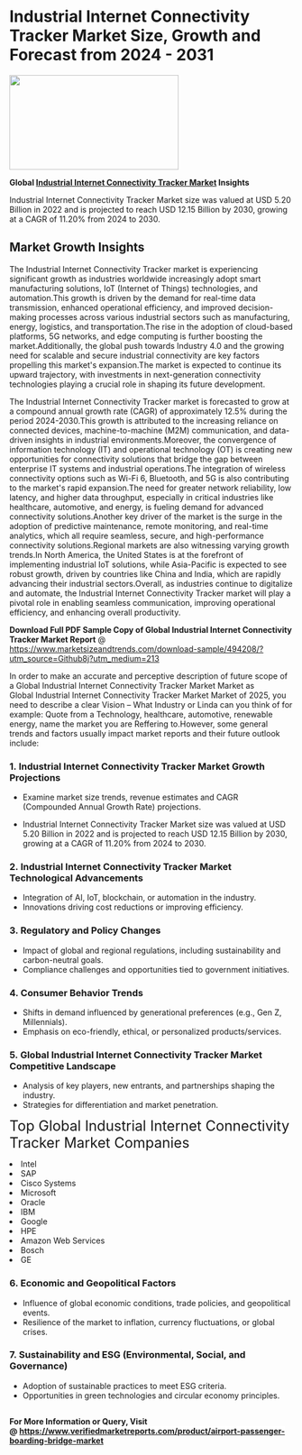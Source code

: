 <H1>Industrial Internet Connectivity Tracker Market Size, Growth and Forecast from 2024 - 2031</H1><img class="aligncenter size-medium wp-image-584254" src="https://thirdeyenews.in/wp-content/uploads/2024/09/Global-Market-Research-300x168.jpeg" alt="" width="300" height="168" /><p><strong>Global&nbsp;<a href="https://www.marketsizeandtrends.com/download-sample/494208/?utm_source=Github8j?utm_medium=213">Industrial Internet Connectivity Tracker Market</a> Insights</strong></p><p>Industrial Internet Connectivity Tracker Market size was valued at USD 5.20 Billion in 2022 and is projected to reach USD 12.15 Billion by 2030, growing at a CAGR of 11.20% from 2024 to 2030.</p><p><h2>Market Growth Insights</h2> <p>The Industrial Internet Connectivity Tracker market is experiencing significant growth as industries worldwide increasingly adopt smart manufacturing solutions, IoT (Internet of Things) technologies, and automation.This growth is driven by the demand for real-time data transmission, enhanced operational efficiency, and improved decision-making processes across various industrial sectors such as manufacturing, energy, logistics, and transportation.The rise in the adoption of cloud-based platforms, 5G networks, and edge computing is further boosting the market.Additionally, the global push towards Industry 4.0 and the growing need for scalable and secure industrial connectivity are key factors propelling this market's expansion.The market is expected to continue its upward trajectory, with investments in next-generation connectivity technologies playing a crucial role in shaping its future development.</p> <p>The Industrial Internet Connectivity Tracker market is forecasted to grow at a compound annual growth rate (CAGR) of approximately 12.5% during the period 2024-2030.This growth is attributed to the increasing reliance on connected devices, machine-to-machine (M2M) communication, and data-driven insights in industrial environments.Moreover, the convergence of information technology (IT) and operational technology (OT) is creating new opportunities for connectivity solutions that bridge the gap between enterprise IT systems and industrial operations.The integration of wireless connectivity options such as Wi-Fi 6, Bluetooth, and 5G is also contributing to the market's rapid expansion.The need for greater network reliability, low latency, and higher data throughput, especially in critical industries like healthcare, automotive, and energy, is fueling demand for advanced connectivity solutions.Another key driver of the market is the surge in the adoption of predictive maintenance, remote monitoring, and real-time analytics, which all require seamless, secure, and high-performance connectivity solutions.Regional markets are also witnessing varying growth trends.In North America, the United States is at the forefront of implementing industrial IoT solutions, while Asia-Pacific is expected to see robust growth, driven by countries like China and India, which are rapidly advancing their industrial sectors.Overall, as industries continue to digitalize and automate, the Industrial Internet Connectivity Tracker market will play a pivotal role in enabling seamless communication, improving operational efficiency, and enhancing overall productivity.<p><span class=""><strong>Download Full PDF Sample Copy of Global Industrial Internet Connectivity Tracker Market Report</strong> @ <a href="https://www.marketsizeandtrends.com/download-sample/494208/?utm_source=Github8j?utm_medium=213" target="_blank">https://www.marketsizeandtrends.com/download-sample/494208/?utm_source=Github8j?utm_medium=213</a></span></p><p>In order to make an accurate and perceptive description of future scope of a Global&nbsp;Industrial Internet Connectivity Tracker Market Market as Global&nbsp;Industrial Internet Connectivity Tracker Market Market of 2025, you need to describe a clear Vision &ndash; What Industry or Linda can you think of for example: Quote from a Technology, healthcare, automotive, renewable energy, name the market you are Reffering to.However, some general trends and factors usually impact market reports and their future outlook include:</p><h3>1.&nbsp;<strong>Industrial Internet Connectivity Tracker Market Growth Projections</strong></h3><ul><li>Examine market size trends, revenue estimates and CAGR (Compounded Annual Growth Rate) projections.</li><li><p>Industrial Internet Connectivity Tracker Market size was valued at USD 5.20 Billion in 2022 and is projected to reach USD 12.15 Billion by 2030, growing at a CAGR of 11.20% from 2024 to 2030.</p></li></ul><h3>2.&nbsp;<strong>Industrial Internet Connectivity Tracker Market Technological Advancements</strong></h3><ul><li>Integration of AI, IoT, blockchain, or automation in the industry.</li><li>Innovations driving cost reductions or improving efficiency.</li></ul><h3>3.&nbsp;<strong>Regulatory and Policy Changes</strong></h3><ul><li>Impact of global and regional regulations, including sustainability and carbon-neutral goals.</li><li>Compliance challenges and opportunities tied to government initiatives.</li></ul><h3>4.&nbsp;<strong>Consumer Behavior Trends</strong></h3><ul><li>Shifts in demand influenced by generational preferences (e.g., Gen Z, Millennials).</li><li>Emphasis on eco-friendly, ethical, or personalized products/services.</li></ul><h3>5.&nbsp;<strong>Global Industrial Internet Connectivity Tracker Market Competitive Landscape</strong></h3><ul><li>Analysis of key players, new entrants, and partnerships shaping the industry.</li><li>Strategies for differentiation and market penetration.</li></ul><p data-pm-slice="1 1 []"><span style="color: inherit; font-family: inherit; font-size: 25px;">Top Global Industrial Internet Connectivity Tracker Market Companies</span></p><div class="" data-test-id=""><p><li>Intel</li><li> SAP</li><li> Cisco Systems</li><li> Microsoft</li><li> Oracle</li><li> IBM</li><li> Google</li><li> HPE</li><li> Amazon Web Services</li><li> Bosch</li><li> GE</li></p></div><h3>6.&nbsp;<strong>Economic and Geopolitical Factors</strong></h3><ul><li>Influence of global economic conditions, trade policies, and geopolitical events.</li><li>Resilience of the market to inflation, currency fluctuations, or global crises.</li></ul><h3>7.&nbsp;<strong>Sustainability and ESG (Environmental, Social, and Governance)</strong></h3><ul><li>Adoption of sustainable practices to meet ESG criteria.</li><li>Opportunities in green technologies and circular economy principles.</li></ul><h2><strong style="font-size: 14px;">For More Information or Query, Visit @&nbsp;</strong><a style="background-color: #ffffff; font-size: 14px;" href="https://www.marketsizeandtrends.com/report/industrial-internet-connectivity-tracker-market/" target="_blank">https://www.verifiedmarketreports.com/product/airport-passenger-boarding-bridge-market</a></h2>